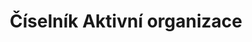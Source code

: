---
title: Číselník Aktivní organizace

data:
  xml: https://monitor.statnipokladna.cz/data/aktorg.xml
  xsd: https://monitor.statnipokladna.cz/data/monitorAktorg.xsd

links:
  - title: Prohlížení číselníku
    url: https://monitor.statnipokladna.cz/datovy-katalog/ciselniky/prohlizec/1
---